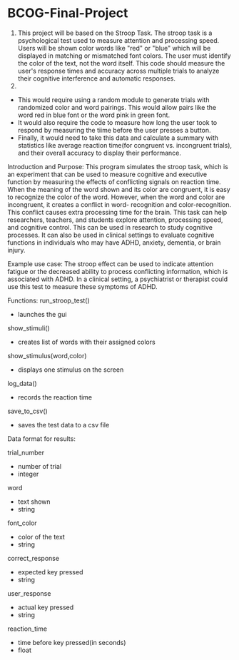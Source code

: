 # BCOG-Final-Project

1.  This project will be based on the Stroop Task. The stroop task is a psychological test used to measure attention and processing speed. Users will be shown color words like "red" or "blue" which will be displayed in matching or mismatched font colors. The user must identify the color of the text, not the word itself. This code should measure the user's response times and accuracy across multiple trials to analyze their cognitive interference and automatic responses.
2.
  - This would require using a random module to generate trials with randomized color and word pairings. This would allow pairs like the word red in blue font or the word pink in green font.
  -  It would also require the code to measure how long the user took to respond by measuring the tiime before the user presses a button. 
  - Finally, it would need to take this data and calculate a summary with statistics like average reaction time(for congruent vs. incongruent trials), and their overall accuracy to display their performance. 

Introduction and Purpose: 
This program simulates the stroop task, which is an experiment that can be used to measure cognitive and executive function by measuring the effects of conflicting signals on reaction time. When the meaning of the word shown and its color are congruent, it is easy to recognize the color of the word. However, when the word and color are incongruent, it creates a conflict in word- recognition and color-recognition. This conflict causes extra processing time for the brain.
This task can help researchers, teachers, and students explore attention, processing speed, and cognitive control. This can be used in research to study cognitive processes. It can also be used in clinical settings to evaluate cognitive functions in individuals who may have ADHD, anxiety, dementia, or brain injury.  

Example use case: 
The stroop effect can be used to indicate attention fatigue or the decreased ability to process conflicting information, which is associated with ADHD. In a clinical setting, a psychiatrist or therapist could use this test to measure these symptoms of ADHD.

Functions:
run_stroop_test()
- launches the gui

show_stimuli()
- creates list of words with their assigned colors

show_stimulus(word,color)
- displays one stimulus on the screen

log_data()
- records the reaction time

save_to_csv()
- saves the test data to a csv file


Data format for results:

trial_number 
- number of trial
- integer

word
- text shown
- string

font_color
- color of the text
- string

correct_response
- expected key pressed
- string

user_response
- actual key pressed
- string

reaction_time
- time before key pressed(in seconds)
- float


